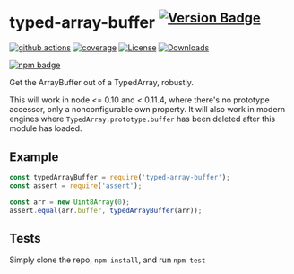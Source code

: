 # typed-array-buffer <sup>[![Version Badge][npm-version-svg]][package-url]</sup>

[![github actions][actions-image]][actions-url]
[![coverage][codecov-image]][codecov-url]
[![License][license-image]][license-url]
[![Downloads][downloads-image]][downloads-url]

[![npm badge][npm-badge-png]][package-url]

Get the ArrayBuffer out of a TypedArray, robustly.

This will work in node <= 0.10 and < 0.11.4, where there's no prototype accessor, only a nonconfigurable own property.
It will also work in modern engines where `TypedArray.prototype.buffer` has been deleted after this module has loaded.

## Example

```js
const typedArrayBuffer = require('typed-array-buffer');
const assert = require('assert');

const arr = new Uint8Array(0);
assert.equal(arr.buffer, typedArrayBuffer(arr));
```

## Tests
Simply clone the repo, `npm install`, and run `npm test`

[package-url]: https://npmjs.org/package/typed-array-buffer
[npm-version-svg]: https://versionbadg.es/ljharb/typed-array-buffer.svg
[deps-svg]: https://david-dm.org/ljharb/typed-array-buffer.svg
[deps-url]: https://david-dm.org/ljharb/typed-array-buffer
[dev-deps-svg]: https://david-dm.org/ljharb/typed-array-buffer/dev-status.svg
[dev-deps-url]: https://david-dm.org/ljharb/typed-array-buffer#info=devDependencies
[npm-badge-png]: https://nodei.co/npm/typed-array-buffer.png?downloads=true&stars=true
[license-image]: https://img.shields.io/npm/l/typed-array-buffer.svg
[license-url]: LICENSE
[downloads-image]: https://img.shields.io/npm/dm/typed-array-buffer.svg
[downloads-url]: https://npm-stat.com/charts.html?package=typed-array-buffer
[codecov-image]: https://codecov.io/gh/ljharb/typed-array-buffer/branch/main/graphs/badge.svg
[codecov-url]: https://app.codecov.io/gh/ljharb/typed-array-buffer/
[actions-image]: https://img.shields.io/endpoint?url=https://github-actions-badge-u3jn4tfpocch.runkit.sh/ljharb/typed-array-buffer
[actions-url]: https://github.com/ljharb/typed-array-buffer/actions
